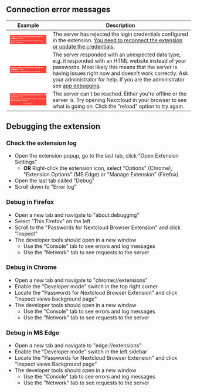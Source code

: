 
## Connection error messages
| Example                                                                                                                       | Description                                                                                                                                                                                                                                                                                                                                                                                            |
|-------------------------------------------------------------------------------------------------------------------------------|--------------------------------------------------------------------------------------------------------------------------------------------------------------------------------------------------------------------------------------------------------------------------------------------------------------------------------------------------------------------------------------------------------|
| ![Server credentials rejected. Please update the login data in the settings](../_files/extension-error-credentials.png)       | The server has rejected the login credentials configured in the extension. [You need to reconnect the extension or update the credentials.](./Update-Nextcloud-Credentials)                                                                                                                                                                                                                            |
| ![Expected applications/json, got text/html](../_files/extension-error-mime.png)                                              | The server responded with an unexpected data type, e.g. it responded with an HTML website instead of your passwords. Most likely this means that the server is having issues right now and doesn't work correctly. Ask your administrator for help. If you are the administrator see [app debugging](https://git.mdns.eu/nextcloud/passwords/-/wikis/Administrators/Guides/Maintenance/App-Debugging). |
| ![A network error occurred. Please check if you're online and the server is reachable](../_files/extension-error-network.png) | The server can't be reached. Either you're offline or the server is. Try opening Nextcloud in your browser to see what is going on. Click the "reload" option to try again.                                                                                                                                                                                                                                                                   |

## Debugging the extension

### Check the extension log
- Open the extension popup, go to the last tab, click "Open Extension Settings"
  - **OR** Right-click the extension icon, select "Options" (Chrome), "Extension Options" (MS Edge) or "Manage Extension" (Firefox)
- Open the last tab called "Debug"
- Scroll down to "Error log"

### Debug in Firefox
- Open a new tab and navigate to "about:debugging"
- Select "This Firefox" on the left
- Scroll to the "Passwords for Nextcloud Browser Extension" and click "Inspect"
- The developer tools should open in a new window
  - Use the "Console" tab to see errors and log messages
  - Use the "Network" tab to see requests to the server

### Debug in Chrome
- Open a new tab and navigate to "chrome://extensions"
- Enable the "Developer mode" switch in the top right corner
- Locate the "Passwords for Nextcloud Browser Extension" and click "Inspect views background page"
- The developer tools should open in a new window
    - Use the "Console" tab to see errors and log messages
    - Use the "Network" tab to see requests to the server

### Debug in MS Edge
- Open a new tab and navigate to "edge://extensions"
- Enable the "Developer mode" switch in the left sidebar
- Locate the "Passwords for Nextcloud Browser Extension" and click "Inspect views Background page"
- The developer tools should open in a new window
    - Use the "Console" tab to see errors and log messages
    - Use the "Network" tab to see requests to the server